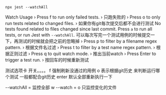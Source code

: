 ```
npx jest --watchAll 
```

Watch Usage
 › Press f to run only failed tests.
 › 只跑失败的
 › Press o to only run tests related to changed files.
 › 如果你有git毎次提交后都不会进行测试
    No tests found related to files changed since last commit.
    Press `a` to run all tests, or run Jest with `--watchAll`.
    可以每次写完一个测试用例的时候提交一下，再测试的时候就会把之前的忽略掉
 › Press p to filter by a filename regex pattern.
 › 根据文件名过滤
 › Press t to filter by a test name regex pattern.
 › 根据正则过滤
 › Press q to quit watch mode.
 › 推出当前watch
 › Press Enter to trigger a test run.
 › 按回车的时候重新测试

测试选项卡 开关。。。。
f 强制刷新没通过的用例
o 表示根据git历史 来判断运行哪个测试
一般都配合git历史
enter 默认全部重新执行一下

--watchAll = 监控全部 w 
--watch = o 只监控变化的文件